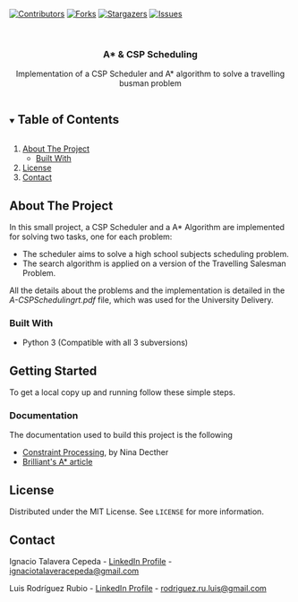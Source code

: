 <!--
*** Thanks for checking out the Best-README-Template. If you have a suggestion
*** that would make this better, please fork the A-CSPScheduling and create a pull request
*** or simply open an issue with the tag "enhancement".
*** Thanks again! Now go create something AMAZING! :D
***
***
***
*** To avoid retyping too much info. Do a search and replace for the following:
*** ignacioct, A-CSPScheduling_name, twitter_handle, email, project_title, project_description
-->



<!-- PROJECT SHIELDS -->
<!--
*** I'm using markdown "reference style" links for readability.
*** Reference links are enclosed in brackets [ ] instead of parentheses ( ).
*** See the bottom of this document for the declaration of the reference variables
*** for contributors-url, forks-url, etc. This is an optional, concise syntax you may use.
*** https://www.markdownguide.org/basic-syntax/#reference-style-links
-->
[![Contributors][contributors-shield]][contributors-url]
[![Forks][forks-shield]][forks-url]
[![Stargazers][stars-shield]][stars-url]
[![Issues][issues-shield]][issues-url]



<!-- PROJECT LOGO -->
<br />
<p align="center">
  <a href="https://github.com/ignacioct/A*&CSPScheduling">
  </a>

  <h3 align="center">A* & CSP Scheduling</h3>

  <p align="center">
    Implementation of a CSP Scheduler and A* algorithm to solve a travelling busman problem
    <br />
  </p>
</p>



<!-- TABLE OF CONTENTS -->
<details open="open">
  <summary><h2 style="display: inline-block">Table of Contents</h2></summary>
  <ol>
    <li>
      <a href="#about-the-project">About The Project</a>
      <ul>
        <li><a href="#built-with">Built With</a></li>
      </ul>
    </li>
    <li><a href="#license">License</a></li>
    <li><a href="#contact">Contact</a></li>
  </ol>
</details>



<!-- ABOUT THE PROJECT -->
## About The Project

In this small project, a CSP Scheduler and a A* Algorithm are implemented for solving two tasks, one for each problem:
* The scheduler aims to solve a high school subjects scheduling problem.
* The search algorithm is applied on a version of the Travelling Salesman Problem.

All the details about the problems and the implementation is detailed in the *A-CSPSchedulingrt.pdf* file, which was used for the University Delivery.



### Built With

* Python 3 (Compatible with all 3 subversions)



<!-- GETTING STARTED -->
## Getting Started

To get a local copy up and running follow these simple steps.

### Documentation
The documentation used to build this project is the following
* [Constraint Processing](https://www.ics.uci.edu/~dechter/books/index.html), by Nina Decther
* [Brilliant's A* article](https://brilliant.org/wiki/a-star-search/)


<!-- LICENSE -->
## License

Distributed under the MIT License. See `LICENSE` for more information.



<!-- CONTACT -->
## Contact

Ignacio Talavera Cepeda - [LinkedIn Profile](https://www.linkedin.com/in/ignacio-talavera-cepeda/) - ignaciotalaveracepeda@gmail.com

Luis Rodríguez Rubio - [LinkedIn Profile](https://www.linkedin.com/in/luis-rodriguez-rubio/) - rodriguez.ru.luis@gmail.com



<!-- MARKDOWN LINKS & IMAGES -->
<!-- https://www.markdownguide.org/basic-syntax/#reference-style-links -->
[contributors-shield]: https://img.shields.io/github/contributors/ignacioct/A-CSPScheduling.svg?style=for-the-badge
[contributors-url]: https://github.com/ignacioct/A-CSPScheduling/graphs/contributors
[forks-shield]: https://img.shields.io/github/forks/ignacioct/A-CSPScheduling.svg?style=for-the-badge
[forks-url]: https://github.com/ignacioct/A-CSPScheduling/network/members
[stars-shield]: https://img.shields.io/github/stars/ignacioct/A-CSPScheduling.svg?style=for-the-badge
[stars-url]: https://github.com/ignacioct/A-CSPScheduling/stargazers
[issues-shield]: https://img.shields.io/github/issues/ignacioct/A-CSPScheduling.svg?style=for-the-badge
[issues-url]: https://github.com/ignacioct/A-CSPScheduling/issues
[license-shield]: https://img.shields.io/github/license/ignacioct/A-CSPScheduling.svg?style=for-the-badge
[license-url]: https://github.com/ignacioct/A-CSPScheduling/blob/master/LICENSE.txt
[linkedin-shield]: https://img.shields.io/badge/-LinkedIn-black.svg?style=for-the-badge&logo=linkedin&colorB=555
[linkedin-url]: https://linkedin.com/in/ignacioct
